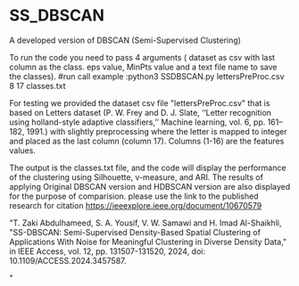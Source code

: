 # SS_DBSCAN
A developed version of DBSCAN (Semi-Supervised Clustering)

To run the code you need to pass 4 arguments ( dataset as csv with last column as the class. eps value, MinPts value and a text file name to save the classes).
#run call example :python3 SSDBSCAN.py  lettersPreProc.csv 8 17 classes.txt

For testing we provided the dataset csv file "lettersPreProc.csv"  that is based on Letters dataset (P. W. Frey and D. J. Slate, ‘‘Letter recognition using holland-style adaptive
classifiers,’’ Machine learning, vol. 6, pp. 161–182, 1991.) with slightly preprocessing where the letter is mapped to integer and placed as the last column (column 17). Columns (1-16) are the features values.

The output is the classes.txt file, and the code will display the performance of the clustering using  Silhouette, v-measure, and ARI. The results of applying Original DBSCAN version and HDBSCAN version are also displayed for the purpose of comparision.
please use the link to the published research for citation  https://ieeexplore.ieee.org/document/10670579

"T. Zaki Abdulhameed, S. A. Yousif, V. W. Samawi and H. Imad Al-Shaikhli, "SS-DBSCAN: Semi-Supervised Density-Based Spatial Clustering of Applications With Noise for Meaningful Clustering in Diverse Density Data," in IEEE Access, vol. 12, pp. 131507-131520, 2024, doi: 10.1109/ACCESS.2024.3457587.


"
